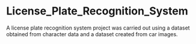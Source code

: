 # License_Plate_Recognition_System
A license plate recognition system project was carried out using a dataset obtained from character data and a dataset created from car images.

